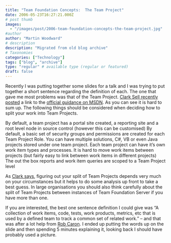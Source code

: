 ```yaml
---
title: "Team Foundation Concepts:  The Team Project"
date: 2006-05-23T16:27:21.000Z
# post thumb
images:
  - "/images/post/2006-team-foundation-concepts-the-team-project.jpg"
#author
author: "Martin Woodward"
# description
description: "Migrated from old blog archive"
# Taxonomies
categories: ["Technology"]
tags: ["blog", "archive"]
type: "regular" # available type (regular or featured)
draft: false
---
```


Recently I was putting together some slides for a talk and I was trying to put together a short sentence regarding the definition of each.  The one that gave me most problems was that of the Team Project.  [Clark Sell recently posted](http://csell.net/PermaLink,guid,a47d4174-1fb7-4d6e-8d7c-d17f3645ec47.aspx) a link to the [official guidance on MSDN](http://msdn2.microsoft.com/en-us/library/ms181234(VS.80).aspx).  As you can see it is hard to sum up.  The following things should be considered when deciding how to split your work into Team Projects.

By default, a team project has a portal site created, a reporting site and a root level node in source control (however this can be customised)
By default, a basic set of security groups and permissions are created for each Team Project Role.
You can have multiple solutions, C#, VB or even Java projects stored under one team project.
Each team project can have it’s own work item types and processes.
It is hard to move work items between projects (but fairly easy to link between work items in different projects)
The out the box reports and work item queries are scoped to a Team Project level

As [Clark says](http://csell.net/PermaLink,guid,a47d4174-1fb7-4d6e-8d7c-d17f3645ec47.aspx), figuring out your split of Team Projects depends very much on your circumstances but it helps to do some analysis up front to take a best guess.  In large organisations you should also think carefully about the split of Team Projects between instances of Team Foundation Server if you have more than one.

If you are interested, the best one sentence definition I could give was “A collection of work items, code, tests, work products, metrics, etc that is used by a defined team to track a common set of related work.” – and that was after a lot help from [Rob Caron](http://blogs.msdn.com/robcaron/).  I ended up putting the words up on the slide and then spending 5 minutes explaining it, looking back I should have probably used a picture.